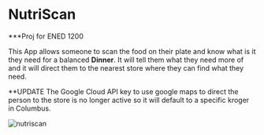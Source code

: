 # NutriScan
***Proj for ENED 1200

This App allows someone to scan the food on their plate and know what is it they need for a balanced **Dinner**. It will tell them what they need more of and it will direct them to the nearest store where they can find what they need.

**UPDATE
The Google Cloud API key to use google maps to direct the person to the store is no longer active so it will default to a specific kroger in Columbus.


![nutriscan](https://user-images.githubusercontent.com/60765574/198935490-7b2514f3-2a3c-47fa-99d3-967d9b4fdc1f.png)
